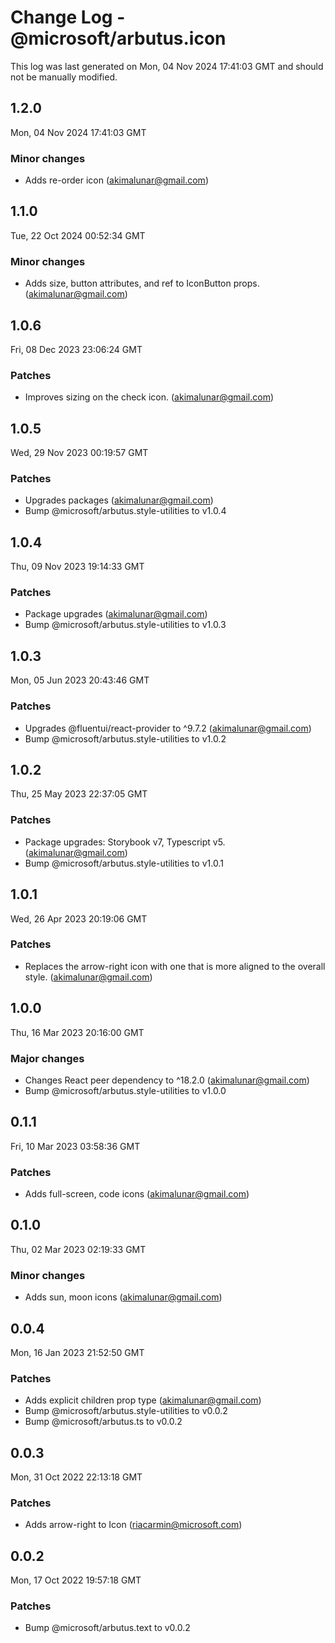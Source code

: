 # Change Log - @microsoft/arbutus.icon

This log was last generated on Mon, 04 Nov 2024 17:41:03 GMT and should not be manually modified.

<!-- Start content -->

## 1.2.0

Mon, 04 Nov 2024 17:41:03 GMT

### Minor changes

- Adds re-order icon (akimalunar@gmail.com)

## 1.1.0

Tue, 22 Oct 2024 00:52:34 GMT

### Minor changes

- Adds size, button attributes, and ref to IconButton props. (akimalunar@gmail.com)

## 1.0.6

Fri, 08 Dec 2023 23:06:24 GMT

### Patches

- Improves sizing on the check icon. (akimalunar@gmail.com)

## 1.0.5

Wed, 29 Nov 2023 00:19:57 GMT

### Patches

- Upgrades packages (akimalunar@gmail.com)
- Bump @microsoft/arbutus.style-utilities to v1.0.4

## 1.0.4

Thu, 09 Nov 2023 19:14:33 GMT

### Patches

- Package upgrades (akimalunar@gmail.com)
- Bump @microsoft/arbutus.style-utilities to v1.0.3

## 1.0.3

Mon, 05 Jun 2023 20:43:46 GMT

### Patches

- Upgrades @fluentui/react-provider to ^9.7.2 (akimalunar@gmail.com)
- Bump @microsoft/arbutus.style-utilities to v1.0.2

## 1.0.2

Thu, 25 May 2023 22:37:05 GMT

### Patches

- Package upgrades: Storybook v7, Typescript v5. (akimalunar@gmail.com)
- Bump @microsoft/arbutus.style-utilities to v1.0.1

## 1.0.1

Wed, 26 Apr 2023 20:19:06 GMT

### Patches

- Replaces the arrow-right icon with one that is more aligned to the overall style. (akimalunar@gmail.com)

## 1.0.0

Thu, 16 Mar 2023 20:16:00 GMT

### Major changes

- Changes React peer dependency to ^18.2.0 (akimalunar@gmail.com)
- Bump @microsoft/arbutus.style-utilities to v1.0.0

## 0.1.1

Fri, 10 Mar 2023 03:58:36 GMT

### Patches

- Adds full-screen, code icons (akimalunar@gmail.com)

## 0.1.0

Thu, 02 Mar 2023 02:19:33 GMT

### Minor changes

- Adds sun, moon icons (akimalunar@gmail.com)

## 0.0.4

Mon, 16 Jan 2023 21:52:50 GMT

### Patches

- Adds explicit children prop type (akimalunar@gmail.com)
- Bump @microsoft/arbutus.style-utilities to v0.0.2
- Bump @microsoft/arbutus.ts to v0.0.2

## 0.0.3

Mon, 31 Oct 2022 22:13:18 GMT

### Patches

- Adds arrow-right to Icon (riacarmin@microsoft.com)

## 0.0.2

Mon, 17 Oct 2022 19:57:18 GMT

### Patches

- Bump @microsoft/arbutus.text to v0.0.2

